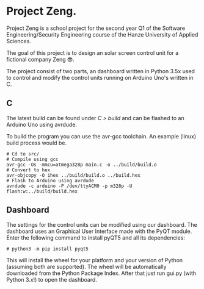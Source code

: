 # Project Zeng.
Project Zeng is a school project for the second year Q1 of the Software Engineering/Security Engineering course of the Hanze University of Applied Sciences.

The goal of this project is to design an solar screen control unit for a fictional company Zeng 😎.

The project consist of two parts, an dashboard written in Python 3.5x used to control and modify the control units running on Arduino Uno's written in C.

## C
The latest build can be found under *C > build* and can be flashed to an Arduino Uno using avrdude.

To build the program you can use the avr-gcc toolchain.
An example (linux) build process would be.

    # Cd to src/
    # Compile using gcc
    avr-gcc -Os -mmcu=atmega328p main.c -o ../build/build.o
    # Convert to hex
    avr-objcopy -O ihex ../build/build.o ../build.hex
    # Flash to Arduino using avrdude
    avrdude -c arduino -P /dev/ttyACM0 -p m328p -U flash:w:../build/build.hex

## Dashboard
The settings for the control units can be modified using our dashboard. The dashboard uses an Graphical User Interface made with the PyQT module. Enter the following command to install pyQT5 and all its dependencies:

    # python3 -m pip install pyqt5

This will install the wheel for your platform and your version of Python (assuming both are supported). The wheel will be automatically downloaded from the Python Package Index. After that just run gui.py (with Python 3.x!) to open the dashboard.


  
